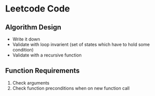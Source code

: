 # Leetcode Code

## Algorithm Design

- Write it down
- Validate with loop invarient (set of states which have to hold some condition)
- Validate with a recursive function

## Function Requirements

1. Check arguments
2. Check function preconditions when on new function call
